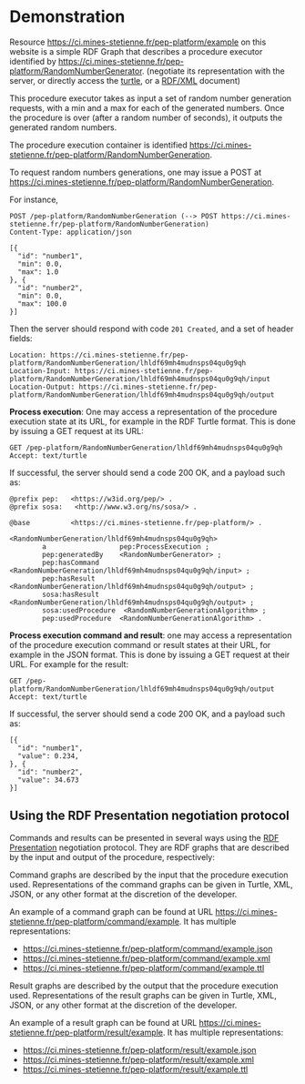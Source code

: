 # Demonstration

Resource https://ci.mines-stetienne.fr/pep-platform/example on this website is a simple RDF Graph that describes a procedure executor identified by https://ci.mines-stetienne.fr/pep-platform/RandomNumberGenerator.  (negotiate its representation with the server, or directly access the [turtle](https://ci.mines-stetienne.fr/pep-platform/example.ttl), or a [RDF/XML](https://ci.mines-stetienne.fr/pep-platform/example.rdf) document)

This procedure executor takes as input a set of random number generation requests, with a min and a max for each of the generated numbers. Once the procedure is over (after a random number of seconds), it outputs the generated random numbers.

The procedure execution container is identified https://ci.mines-stetienne.fr/pep-platform/RandomNumberGeneration.

To request random numbers generations, one may issue a POST at https://ci.mines-stetienne.fr/pep-platform/RandomNumberGeneration. 

For instance, 

```
POST /pep-platform/RandomNumberGeneration (--> POST https://ci.mines-stetienne.fr/pep-platform/RandomNumberGeneration)
Content-Type: application/json

[{
  "id": "number1",
  "min": 0.0,
  "max": 1.0
}, {
  "id": "number2",
  "min": 0.0,
  "max": 100.0
}]

```

Then the server should respond with code `201 Created`, and a set of header fields: 

```
Location: https://ci.mines-stetienne.fr/pep-platform/RandomNumberGeneration/lhldf69mh4mudnsps04qu0g9qh
Location-Input: https://ci.mines-stetienne.fr/pep-platform/RandomNumberGeneration/lhldf69mh4mudnsps04qu0g9qh/input
Location-Output: https://ci.mines-stetienne.fr/pep-platform/RandomNumberGeneration/lhldf69mh4mudnsps04qu0g9qh/output
```

**Process execution**: One may access a representation of the procedure execution state at its URL, for example in the RDF Turtle format. This is done by issuing a GET request at its URL:


```
GET /pep-platform/RandomNumberGeneration/lhldf69mh4mudnsps04qu0g9qh
Accept: text/turtle

```

If successful, the server should send a code 200 OK, and a payload such as: 

```
@prefix pep:   <https://w3id.org/pep/> .
@prefix sosa:   <http://www.w3.org/ns/sosa/> .

@base          <https://ci.mines-stetienne.fr/pep-platform/> .

<RandomNumberGeneration/lhldf69mh4mudnsps04qu0g9qh>
        a                  pep:ProcessExecution ;
        pep:generatedBy    <RandomNumberGenerator> ;
        pep:hasCommand     <RandomNumberGeneration/lhldf69mh4mudnsps04qu0g9qh/input> ;
        pep:hasResult      <RandomNumberGeneration/lhldf69mh4mudnsps04qu0g9qh/output> ;
        sosa:hasResult      <RandomNumberGeneration/lhldf69mh4mudnsps04qu0g9qh/output> ;
        sosa:usedProcedure  <RandomNumberGenerationAlgorithm> ;
        pep:usedProcedure  <RandomNumberGenerationAlgorithm> .
```

**Process execution command and result**: one may access a representation of the procedure execution command or result states at their URL, for example in the JSON format. This is done by issuing a GET request at their URL. For example for the result:

```
GET /pep-platform/RandomNumberGeneration/lhldf69mh4mudnsps04qu0g9qh/output
Accept: text/turtle

```

If successful, the server should send a code 200 OK, and a payload such as: 

```
[{
  "id": "number1",
  "value": 0.234,
}, {
  "id": "number2",
  "value": 34.673
}]
```


## Using the RDF Presentation negotiation protocol

Commands and results can be presented in several ways using the [RDF Presentation](https://w3id.org/rdfp/) negotiation protocol. They are RDF graphs that are described by the input and output of the procedure,  respectively:

Command graphs are described by the input that the procedure execution used. Representations of the command graphs can be given in Turtle, XML, JSON, or any other format at the discretion of the developer.

An example of a command graph can be found at URL https://ci.mines-stetienne.fr/pep-platform/command/example. It has multiple representations:

-  https://ci.mines-stetienne.fr/pep-platform/command/example.json
-  https://ci.mines-stetienne.fr/pep-platform/command/example.xml
-  https://ci.mines-stetienne.fr/pep-platform/command/example.ttl


Result graphs are described by the output that the procedure execution used. Representations of the result graphs can be given in Turtle, XML, JSON, or any other format at the discretion of the developer.

An example of a result graph can be found at URL https://ci.mines-stetienne.fr/pep-platform/result/example. It has multiple representations:

-  https://ci.mines-stetienne.fr/pep-platform/result/example.json
-  https://ci.mines-stetienne.fr/pep-platform/result/example.xml
-  https://ci.mines-stetienne.fr/pep-platform/result/example.ttl
